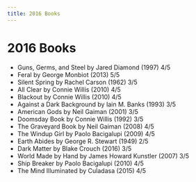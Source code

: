 ```yaml
---
title: 2016 Books
---
```


# 2016 Books

- Guns, Germs, and Steel by Jared Diamond (1997) 4/5
- Feral by George Monbiot (2013) 5/5
- Silent Spring by Rachel Carson (1962) 3/5
- All Clear by Connie Willis (2010) 4/5
- Blackout by Connie Willis (2010) 4/5
- Against a Dark Background by Iain M. Banks (1993) 3/5
- American Gods by Neil Gaiman (2001) 3/5
- Doomsday Book by Connie Willis (1992) 3/5
- The Graveyard Book by Neil Gaiman (2008) 4/5
- The Windup Girl by Paolo Bacigalupi (2009) 4/5
- Earth Abides by George R. Stewart (1949) 2/5
- Dark Matter by Blake Crouch (2016) 3/5
- World Made by Hand by James Howard Kunstler (2007) 3/5
- Ship Breaker by Paolo Bacigalupi (2010) 4/5
- The Mind Illuminated by Culadasa (2015) 4/5
